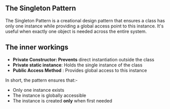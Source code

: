 ## The Singleton Pattern

The Singleton Pattern is a creational design pattern that ensures a class has only one instance while providing a global access point to this instance. It's useful when exactly one object is needed across the entire system.


## The inner workings
- **Private Constructor: Prevents** direct instantiation outside the class
- **Private static instance**: Holds the single instance of the class
- **Public Access Method** : Provides global access to this instance

In short, the pattern ensures that:-
- Only one instance exists
- The instance is globally accessible
- The instance is created __only__ when first needed
